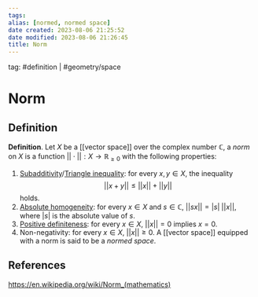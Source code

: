 ```yaml
---
tags: 
alias: [normed, normed space]
date created: 2023-08-06 21:25:52
date modified: 2023-08-06 21:26:45
title: Norm
---
```


tag: #definition | #geometry/space

# Norm

## Definition

**Definition**. Let $X$ be a [[vector space]] over the complex number $\mathbb{C}$, a _norm_ on $X$ is a function $||\cdot||:X\to\mathbb{R}_{\geq0}$ with the following properties:
1. [Subadditivity](https://en.wikipedia.org/wiki/Subadditive_function "Subadditive function")/[Triangle inequality](https://en.wikipedia.org/wiki/Triangle_inequality "Triangle inequality"): for every $x,y\in X$, the inequality $$||x+y||\leq||x||+||y||$$ holds.
2. [Absolute homogeneity](https://en.wikipedia.org/wiki/Homogeneous_function "Homogeneous function"): for every $x\in X$ and $s\in \mathbb{C}$, $||sx||=|s|\;||x||$, where $|s|$ is the absolute value of $s$.
3. [Positive definiteness](https://en.wikipedia.org/wiki/Positive_definiteness "Positive definiteness"): for every $x\in X$, $||x||=0$ implies $x=0$.
4. Non-negativity: for every $x\in X$, $||x||\geq0$.
A [[vector space]] equipped with a norm is said to be a _normed space_.

## References

https://en.wikipedia.org/wiki/Norm_(mathematics)